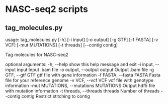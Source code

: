 # NASC-seq2 scripts

## tag_molecules.py

usage: tag_molecules.py [-h] [-i input] [-o output] [-g GTF] [-f FASTA]
                        [-v VCF] [-mut MUTATIONS] [-t threads]
                        [--contig contig]

Tag molecules for NASC-seq2

optional arguments:
  -h, --help            show this help message and exit
  -i input, --input input
                        Input .bam file
  -o output, --output output
                        Output .bam file
  -g GTF, --gtf GTF     gtf file with gene information
  -f FASTA, --fasta FASTA
                        Fasta file for your reference genome
  -v VCF, --vcf VCF     vcf file with genotype information
  -mut MUTATIONS, --mutations MUTATIONS
                        Output hdf5 file with mutation information
  -t threads, --threads threads
                        Number of threads
  --contig contig       Restrict stitching to contig

